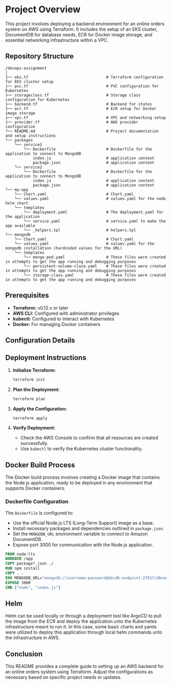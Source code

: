 # Project Overview

This project involves deploying a backend environment for an online orders system on AWS using Terraform. It includes the setup of an EKS cluster, DocumentDB for database needs, ECR for Docker image storage, and essential networking infrastructure within a VPC.

## Repository Structure

```
/devops-assignment
│
├── eks.tf                                  # Terraform configuration for EKS cluster setup
├── pvc.tf                                  # PVC configuration for Kubernetes
├── storageclass.tf                         # Storage class configuration for Kubernetes
├── backend.tf                              # Backend for states
├── ecr.tf                                  # ECR setup for Docker image storage
├── vpc.tf                                  # VPC and networking setup
├── provider.tf                             # AWS provider configuration
└── README.md                               # Project documentation and setup instructions
└── packages
    └── service1
        └── Dockerfile                      # Dockerfile for the application to connect to MongoDB
            index.js                        # application content
            package.json                    # application content
    └── service2
        └── Dockerfile                      # Dockerfile for the application to connect to MongoDB
            index.js                        # application content
            package.json                    # application content
└── my-app
    └── Chart.yaml                          # Chart.yaml
    └── values.yaml                         # values.yaml for the node helm chart
    └── templates
        └── deployment.yaml                 # The deployment.yaml for the application
        └── service.yaml                    # service.yaml to make the app available
        └── _helpers.tpl                    # helpers.tpl
└── mongodb
    └── Chart.yaml                          # Chart.yaml
    └── values.yaml                         # values.yaml for the mongodb installation (hardcoded values for the URL)
    └── templates
        └── mongo-pod.yaml                  # These files were created in attempts to get the app running and debugging purposes
        └── persistent-volume-claim.yaml    # These files were created in attempts to get the app running and debugging purposes
        └── storage-class.yaml              # These files were created in attempts to get the app running and debugging purposes
```

## Prerequisites

- **Terraform:** v0.12.x or later
- **AWS CLI:** Configured with administrator privileges
- **kubectl:** Configured to interact with Kubernetes
- **Docker:** For managing Docker containers

## Configuration Details

## Deployment Instructions

1. **Initialize Terraform:**
   ```bash
   terraform init
   ```
2. **Plan the Deployment:**
   ```bash
   terraform plan
   ```
3. **Apply the Configuration:**
   ```bash
   terraform apply
   ```

4. **Verify Deployment:**
   - Check the AWS Console to confirm that all resources are created successfully.
   - Use `kubectl` to verify the Kubernetes cluster functionality.

## Docker Build Process

The Docker build process involves creating a Docker image that contains the Node.js application, ready to be deployed in any environment that supports Docker containers.

### Dockerfile Configuration

The `Dockerfile` is configured to:

- Use the official Node.js LTS (Long-Term Support) image as a base.
- Install necessary packages and dependencies outlined in `package.json`.
- Set the `MONGODB_URL` environment variable to connect to Amazon DocumentDB.
- Expose port 3000 for communication with the Node.js application.

```Dockerfile
FROM node:lts
WORKDIR /app
COPY package*.json ./
RUN npm install
COPY . .
ENV MONGODB_URL="mongodb://username:password@docdb-endpoint:27017/dbname"
EXPOSE 3000
CMD ["node", "index.js"]
```

## Helm

Helm can be used locally or through a deployment tool like ArgoCD to pull the image from the ECR and deploy the application unto the Kubernetes infrastructure meant to run it. In this case, some basic charts and yamls were utilized to deploy this application through local helm commands unto the infrastructure in AWS.


## Conclusion

This README provides a complete guide to setting up an AWS backend for an online orders system using Terraform. Adjust the configurations as necessary based on specific project needs or updates.